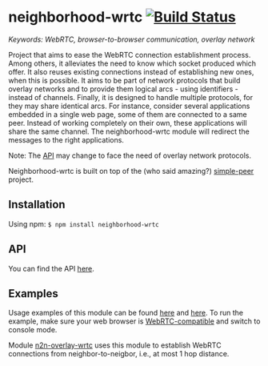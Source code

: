 # neighborhood-wrtc [![Build Status](https://travis-ci.org/RAN3D/neighborhood-wrtc.svg?branch=master)](https://travis-ci.org/RAN3D/neighborhood-wrtc)

<i>Keywords: WebRTC, browser-to-browser communication, overlay network</i>

Project that aims to ease the WebRTC connection establishment process. Among
others, it alleviates the need to know which socket produced which offer.  It
also reuses existing connections instead of establishing new ones, when this is
possible. It aims to be part of network protocols that build overlay networks
and to provide them logical arcs - using identifiers - instead of channels.
Finally, it is designed to handle multiple protocols, for they may share
identical arcs. For instance, consider several applications embedded in a single
web page, some of them are connected to a same peer. Instead of working
completely on their own, these applications will share the same channel. The
neighborhood-wrtc module will redirect the messages to the right applications.

Note: The [API](https://ran3d.github.io/neighborhood-wrtc/) may change to face
the need of overlay network protocols.

Neighborhood-wrtc is built on top of the (who said amazing?)
[simple-peer](https://github.com/feross/simple-peer) project.

## Installation

Using npm: ```$ npm install neighborhood-wrtc```

## API

You can find the API [here](https://ran3d.github.io/neighborhood-wrtc/).

## Examples

Usage examples of this module can be found
[here](https://ran3d.github.io/neighborhood-wrtc/examples/simple.html) and
[here](https://ran3d.github.io/neighborhood-wrtc/examples/multiple.html).  To
run the example, make sure your web browser is
[WebRTC-compatible](https://webrtc.org) and switch to console mode.

Module [n2n-overlay-wrtc](https://github.com/ran3d/n2n-overlay-wrtc) uses this
module to establish WebRTC connections from neighbor-to-neigbor, i.e., at most
1 hop distance.